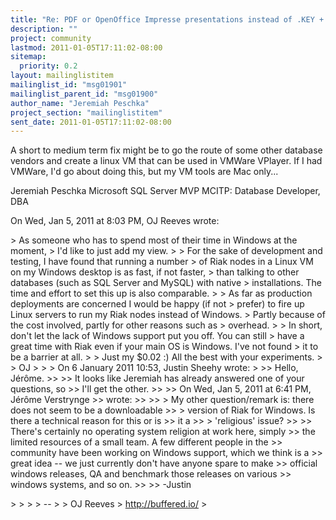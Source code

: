 ```yaml
---
title: "Re: PDF or OpenOffice Impresse presentations instead of .KEY +	Windows question"
description: ""
project: community
lastmod: 2011-01-05T17:11:02-08:00
sitemap:
  priority: 0.2
layout: mailinglistitem
mailinglist_id: "msg01901"
mailinglist_parent_id: "msg01900"
author_name: "Jeremiah Peschka"
project_section: "mailinglistitem"
sent_date: 2011-01-05T17:11:02-08:00
---
```



A short to medium term fix might be to go the route of some other database
vendors and create a linux VM that can be used in VMWare VPlayer. If I had
VMWare, I'd go about doing this, but my VM tools are Mac only...

Jeremiah Peschka
Microsoft SQL Server MVP
MCITP: Database Developer, DBA


On Wed, Jan 5, 2011 at 8:03 PM, OJ Reeves  wrote:

&gt; As someone who has to spend most of their time in Windows at the moment,
&gt; I'd like to just add my view.
&gt;
&gt; For the sake of development and testing, I have found that running a number
&gt; of Riak nodes in a Linux VM on my Windows desktop is as fast, if not faster,
&gt; than talking to other databases (such as SQL Server and MySQL) with native
&gt; installations. The time and effort to set this up is also comparable.
&gt;
&gt; As far as production deployments are concerned I would be happy (if not
&gt; prefer) to fire up Linux servers to run my Riak nodes instead of Windows.
&gt; Partly because of the cost involved, partly for other reasons such as
&gt; overhead.
&gt;
&gt; In short, don't let the lack of Windows support put you off. You can still
&gt; have a great time with Riak even if your main OS is Windows. I've not found
&gt; it to be a barrier at all.
&gt;
&gt; Just my $0.02 :) All the best with your experiments.
&gt;
&gt; OJ
&gt;
&gt;
&gt; On 6 January 2011 10:53, Justin Sheehy  wrote:
&gt;
&gt;&gt; Hello, Jérôme.
&gt;&gt;
&gt;&gt; It looks like Jeremiah has already answered one of your questions, so
&gt;&gt; I'll get the other.
&gt;&gt;
&gt;&gt; On Wed, Jan 5, 2011 at 6:41 PM, Jérôme Verstrynge 
&gt;&gt; wrote:
&gt;&gt;
&gt;&gt; &gt; My other question/remark is: there does not seem to be a downloadable
&gt;&gt; &gt; version of Riak for Windows. Is there a technical reason for this or is
&gt;&gt; it a
&gt;&gt; &gt; 'religious' issue?
&gt;&gt;
&gt;&gt; There's certainly no operating system religion at work here, simply
&gt;&gt; the limited resources of a small team. A few different people in the
&gt;&gt; community have been working on Windows support, which we think is a
&gt;&gt; great idea -- we just currently don't have anyone spare to make
&gt;&gt; official windows releases, QA and benchmark those releases on various
&gt;&gt; windows systems, and so on.
&gt;&gt;
&gt;&gt; -Justin

&gt;
&gt;
&gt;
&gt; --
&gt;
&gt; OJ Reeves
&gt; http://buffered.io/
&gt;

